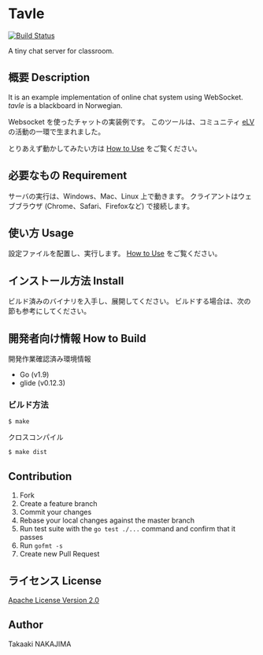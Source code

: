 Tavle
=======================================

[![Build Status](https://travis-ci.org/ryumei/tavle.svg?branch=master)](https://travis-ci.org/ryumei/tavle)

A tiny chat server for classroom.

## 概要 Description

It is an example implementation of online chat system using WebSocket.
*tavle* is a blackboard in Norwegian.

Websocket を使ったチャットの実装例です。
このツールは、コミュニティ [eLV](http://www.elv.tokyo/) の活動の一環で生まれました。

とりあえず動かしてみたい方は [How to Use](HOW_TO_USE.md) をご覧ください。

## 必要なもの Requirement

サーバの実行は、Windows、Mac、Linux 上で動きます。
クライアントはウェブブラウザ (Chrome、Safari、Firefoxなど) で接続します。

## 使い方 Usage

設定ファイルを配置し、実行します。
[How to Use](HOW_TO_USE.md) をご覧ください。

## インストール方法 Install

ビルド済みのバイナリを入手し、展開してください。
ビルドする場合は、次の節も参考にしてください。

## 開発者向け情報 How to Build

開発作業確認済み環境情報

* Go (v1.9)
* glide (v0.12.3)

### ビルド方法

```
$ make
```

クロスコンパイル

```
$ make dist
```

## Contribution

1. Fork
2. Create a feature branch
3. Commit your changes
4. Rebase your local changes against the master branch
5. Run test suite with the `go test ./...` command and confirm that it passes
6. Run `gofmt -s`
7. Create new Pull Request

## ライセンス License

[Apache License Version 2.0](https://www.apache.org/licenses/LICENSE-2.0)

## Author

Takaaki NAKAJIMA

